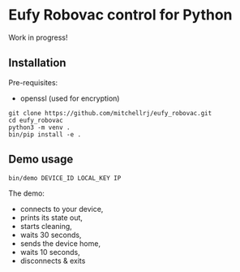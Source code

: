 # Eufy Robovac control for Python

Work in progress!

## Installation
Pre-requisites:
* openssl (used for encryption)

```
git clone https://github.com/mitchellrj/eufy_robovac.git
cd eufy_robovac
python3 -m venv .
bin/pip install -e .
```

## Demo usage
```
bin/demo DEVICE_ID LOCAL_KEY IP
```

The demo:
* connects to your device,
* prints its state out,
* starts cleaning,
* waits 30 seconds,
* sends the device home,
* waits 10 seconds,
* disconnects & exits
